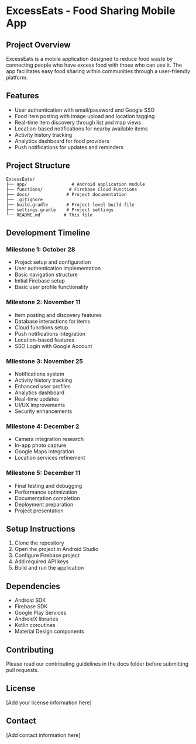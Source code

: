 # ExcessEats - Food Sharing Mobile App

## Project Overview
ExcessEats is a mobile application designed to reduce food waste by connecting people who have excess food with those who can use it. The app facilitates easy food sharing within communities through a user-friendly platform.

## Features
- User authentication with email/password and Google SSO
- Food item posting with image upload and location tagging
- Real-time item discovery through list and map views
- Location-based notifications for nearby available items
- Activity history tracking
- Analytics dashboard for food providers
- Push notifications for updates and reminders

## Project Structure
```
ExcessEats/
├── app/                 # Android application module
├── functions/          # Firebase Cloud Functions
├── docs/              # Project documentation
├── .gitignore
├── build.gradle       # Project-level build file
├── settings.gradle    # Project settings
└── README.md         # This file
```

## Development Timeline

### Milestone 1: October 28
- Project setup and configuration
- User authentication implementation
- Basic navigation structure
- Initial Firebase setup
- Basic user profile functionality

### Milestone 2: November 11
- Item posting and discovery features
- Database interactions for items
- Cloud functions setup
- Push notifications integration
- Location-based features
- SSO Login with Google Account

### Milestone 3: November 25
- Notifications system
- Activity history tracking
- Enhanced user profiles
- Analytics dashboard
- Real-time updates
- UI/UX improvements
- Security enhancements

### Milestone 4: December 2
- Camera integration research
- In-app photo capture
- Google Maps integration
- Location services refinement

### Milestone 5: December 11
- Final testing and debugging
- Performance optimization
- Documentation completion
- Deployment preparation
- Project presentation

## Setup Instructions
1. Clone the repository
2. Open the project in Android Studio
3. Configure Firebase project
4. Add required API keys
5. Build and run the application

## Dependencies
- Android SDK
- Firebase SDK
- Google Play Services
- AndroidX libraries
- Kotlin coroutines
- Material Design components

## Contributing
Please read our contributing guidelines in the docs folder before submitting pull requests.

## License
[Add your license information here]

## Contact
[Add contact information here]
